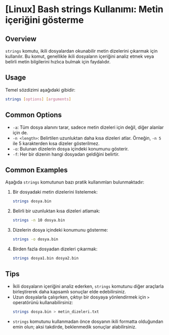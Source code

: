 # [Linux] Bash strings Kullanımı: Metin içeriğini gösterme

## Overview
`strings` komutu, ikili dosyalardan okunabilir metin dizelerini çıkarmak için kullanılır. Bu komut, genellikle ikili dosyaların içeriğini analiz etmek veya belirli metin bilgilerini hızlıca bulmak için faydalıdır.

## Usage
Temel sözdizimi aşağıdaki gibidir:

```bash
strings [options] [arguments]
```

## Common Options
- `-a`: Tüm dosya alanını tarar, sadece metin dizeleri için değil, diğer alanlar için de.
- `-n <length>`: Belirtilen uzunluktan daha kısa dizeleri atlar. Örneğin, `-n 5` ile 5 karakterden kısa dizeler gösterilmez.
- `-o`: Bulunan dizelerin dosya içindeki konumunu gösterir.
- `-f`: Her bir dizenin hangi dosyadan geldiğini belirtir.

## Common Examples
Aşağıda `strings` komutunun bazı pratik kullanımları bulunmaktadır:

1. Bir dosyadaki metin dizelerini listelemek:
   ```bash
   strings dosya.bin
   ```

2. Belirli bir uzunluktan kısa dizeleri atlamak:
   ```bash
   strings -n 10 dosya.bin
   ```

3. Dizelerin dosya içindeki konumunu gösterme:
   ```bash
   strings -o dosya.bin
   ```

4. Birden fazla dosyadan dizeleri çıkarmak:
   ```bash
   strings dosya1.bin dosya2.bin
   ```

## Tips
- İkili dosyaların içeriğini analiz ederken, `strings` komutunu diğer araçlarla birleştirerek daha kapsamlı sonuçlar elde edebilirsiniz.
- Uzun dosyalarla çalışırken, çıktıyı bir dosyaya yönlendirmek için `>` operatörünü kullanabilirsiniz:
  ```bash
  strings dosya.bin > metin_dizeleri.txt
  ```
- `strings` komutunu kullanmadan önce dosyanın ikili formatta olduğundan emin olun; aksi takdirde, beklenmedik sonuçlar alabilirsiniz.